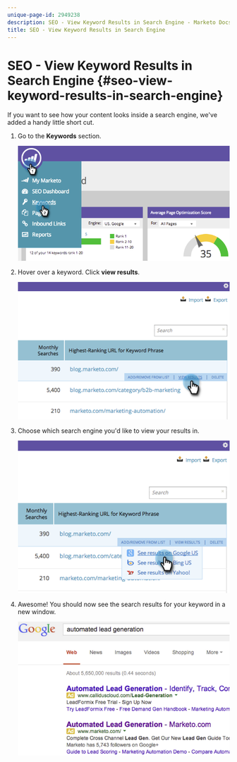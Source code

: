 ```yaml
---
unique-page-id: 2949238
description: SEO - View Keyword Results in Search Engine - Marketo Docs - Product Documentation
title: SEO - View Keyword Results in Search Engine
---
```


# SEO - View Keyword Results in Search Engine {#seo-view-keyword-results-in-search-engine}

If you want to see how your content looks inside a search engine, we've added a handy little short cut.

1. Go to the **Keywords** section.

   ![](assets/image2014-9-18-13-3a33-3a58.png)

1. Hover over a keyword. Click **view results**.

   ![](assets/image2014-9-18-13-3a34-3a2.png)

1. Choose which search engine you'd like to view your results in.

   ![](assets/image2014-9-18-13-3a34-3a16.png)

1. Awesome! You should now see the search results for your keyword in a new window.

   ![](assets/image2014-9-18-13-3a34-3a24.png)
